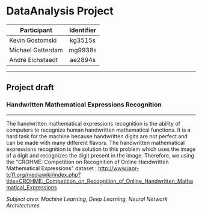 # DataAnalysis Project

| Participant    | Identifier       |
| ------------- |:-------------:|
| Kevin Gostomski     | kg3515s|
| Michael Gatterdam      |  mg9938s    |
| André Eichstaedt | ae2894s      |

---

## Project draft

### Handwritten Mathematical Expressions Recognition
___
The handwritten mathematical expressions recognition is the ability of computers to recognize human handwritten mathematical functions. It is a hard task for the machine because handwritten digits are not perfect and can be made with many different flavors. The handwritten mathematical expressions recognition is the solution to this problem which uses the image of a digit and recognizes the digit present in the image. Therefore, we using the "CROHME: Competition on Recognition of Online Handwritten Mathematical Expressions" dataset : http://www.iapr-tc11.org/mediawiki/index.php?title=CROHME:_Competition_on_Recognition_of_Online_Handwritten_Mathematical_Expressions

*Subject area: Machine Learning, Deep Learning, Neural Network Architectures*
